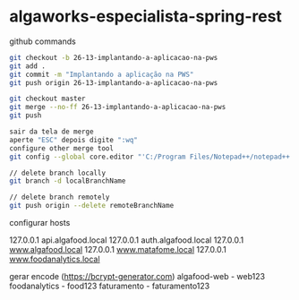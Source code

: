# algaworks-especialista-spring-rest

github commands

```bash
git checkout -b 26-13-implantando-a-aplicacao-na-pws
git add .
git commit -m "Implantando a aplicação na PWS"
git push origin 26-13-implantando-a-aplicacao-na-pws

git checkout master
git merge --no-ff 26-13-implantando-a-aplicacao-na-pws
git push

sair da tela de merge
aperte "ESC" depois digite ":wq"
configure other merge tool
git config --global core.editor "'C:/Program Files/Notepad++/notepad++.exe' -multiInst -notabbar -nosession -noPlugin"

// delete branch locally
git branch -d localBranchName

// delete branch remotely
git push origin --delete remoteBranchName
```

configurar hosts

127.0.0.1       api.algafood.local
127.0.0.1       auth.algafood.local
127.0.0.1       www.algafood.local
127.0.0.1       www.matafome.local
127.0.0.1       www.foodanalytics.local

gerar encode (https://bcrypt-generator.com)
algafood-web - web123
foodanalytics - food123
faturamento - faturamento123